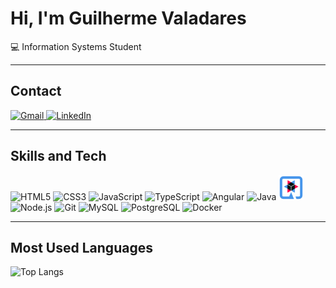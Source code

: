 # Hi, I'm Guilherme Valadares

💻 Information Systems Student

---

## Contact
<p>
  <a href="mailto:guilhermevaladares007@gmail.com">
    <img src="https://img.shields.io/badge/-Gmail-D14836?style=for-the-badge&logo=gmail&logoColor=white" alt="Gmail">
  </a>
  <a href="https://linkedin.com/in/guilhermevaladaresjalles/">
    <img src="https://img.shields.io/badge/-LinkedIn-blue?style=for-the-badge&logo=linkedin&logoColor=white" alt="LinkedIn">
  </a>
</p>

---

## Skills and Tech
<p align="left">
  <img src="https://cdn.jsdelivr.net/gh/devicons/devicon/icons/html5/html5-original.svg" height="40" alt="HTML5" />
  <img src="https://cdn.jsdelivr.net/gh/devicons/devicon/icons/css3/css3-original.svg" height="40" alt="CSS3" />
  <img src="https://cdn.jsdelivr.net/gh/devicons/devicon/icons/javascript/javascript-original.svg" height="40" alt="JavaScript" />
  <img src="https://cdn.jsdelivr.net/gh/devicons/devicon/icons/typescript/typescript-original.svg" height="40" alt="TypeScript" />
  <img src="https://cdn.jsdelivr.net/gh/devicons/devicon/icons/angular/angular-original.svg" height="40" alt="Angular" />
  <img src="https://cdn.jsdelivr.net/gh/devicons/devicon/icons/java/java-original.svg" height="40" alt="Java" />
  <img src="https://raw.githubusercontent.com/devicons/devicon/master/icons/quarkus/quarkus-original.svg" height="40" alt="Quarkus" />
  <img src="https://cdn.jsdelivr.net/gh/devicons/devicon/icons/nodejs/nodejs-original.svg" height="40" alt="Node.js" />
  <img src="https://cdn.jsdelivr.net/gh/devicons/devicon/icons/git/git-original.svg" height="40" alt="Git" />
  <img src="https://cdn.jsdelivr.net/gh/devicons/devicon/icons/mysql/mysql-original.svg" height="40" alt="MySQL" />
  <img src="https://cdn.jsdelivr.net/gh/devicons/devicon/icons/postgresql/postgresql-original.svg" height="40" alt="PostgreSQL" />
  <img src="https://cdn.jsdelivr.net/gh/devicons/devicon/icons/docker/docker-original.svg" height="40" alt="Docker" />
</p>

---

## Most Used Languages
![Top Langs](https://github-readme-stats.vercel.app/api/top-langs/?username=guilherme2k24&count_private=true&layout=compact&theme=radical&hide_border=true)

